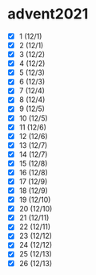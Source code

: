 # advent2021

- [X] 1 (12/1)
- [X] 2 (12/1)
- [X] 3 (12/2)
- [X] 4 (12/2)
- [X] 5 (12/3)
- [X] 6 (12/3)
- [X] 7 (12/4)
- [X] 8 (12/4)
- [X] 9 (12/5)
- [X] 10 (12/5)
- [X] 11 (12/6)
- [X] 12 (12/6)
- [X] 13 (12/7)
- [X] 14 (12/7)
- [X] 15 (12/8)
- [X] 16 (12/8)
- [X] 17 (12/9)
- [X] 18 (12/9)
- [X] 19 (12/10)
- [X] 20 (12/10)
- [X] 21 (12/11)
- [X] 22 (12/11)
- [X] 23 (12/12)
- [X] 24 (12/12)
- [X] 25 (12/13)
- [X] 26 (12/13)
